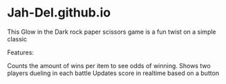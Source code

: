 # Jah-Del.github.io
This Glow in the Dark rock paper scissors game is a fun twist on a simple classic

Features:

Counts the amount of wins per item to see odds of winning.
Shows two players dueling in each battle
Updates score in realtime based on a button
